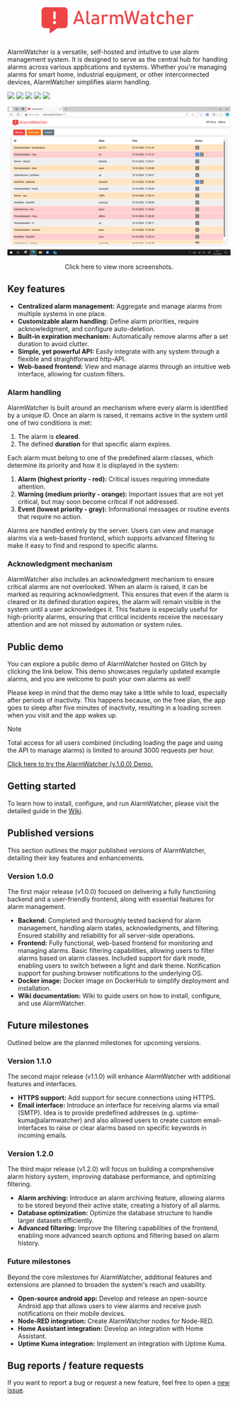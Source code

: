 <div align="center">
    <a href="https://github.com/johnny-de/alarmwatcher">
        <img src="./public/logo.svg" width="350" alt="AlarmWatcher" />
    </a>
</div>

<br>

AlarmWatcher is a versatile, self-hosted and intuitive to use alarm management system. It is designed to serve as the central hub for handling alarms across various applications and systems. Whether you're managing alarms for smart home, industrial equipment, or other interconnected devices, AlarmWatcher simplifies alarm handling.

<a target="_blank" href="https://github.com/johnny-de/alarmwatcher"><img src="https://img.shields.io/github/stars/johnny-de/alarmwatcher?style=flat" /></a> 
<a target="_blank" href="https://github.com/johnny-de/alarmwatcher"><img src="https://img.shields.io/github/v/release/johnny-de/alarmwatcher" /></a> 
<a target="_blank" href="https://github.com/johnny-de/alarmwatcher"><img src="https://img.shields.io/github/last-commit/johnny-de/alarmwatcher" /></a>
<a target="_blank" href="https://hub.docker.com/r/johnnyde/alarmwatcher"><img src="https://img.shields.io/docker/pulls/johnnyde/alarmwatcher" /></a> 
<a target="_blank" href="https://hub.docker.com/r/johnnyde/alarmwatcher"><img src="https://img.shields.io/docker/v/johnnyde/alarmwatcher" /></a>

<div align="center">
    <a href="https://github.com/johnny-de/alarmwatcher/wiki/Screenshots">
        <img src="https://raw.githubusercontent.com/johnny-de/data/refs/heads/main/alarmwatcher/desktop_light.PNG" alt="Screenshot" width="600"/>
    </a>
    <p>
        <a href="https://github.com/johnny-de/alarmwatcher/wiki/Screenshots" target="_blank" style="text-decoration:none;">Click here to view more screenshots.</a>
    </p>
</div>

## Key features

- **Centralized alarm management:** Aggregate and manage alarms from multiple systems in one place.
- **Customizable alarm handling:** Define alarm priorities, require acknowledgment, and configure auto-deletion.
- **Built-in expiration mechanism:** Automatically remove alarms after a set duration to avoid clutter.
- **Simple, yet powerful API:** Easily integrate with any system through a flexible and straightforward http-API.
- **Web-based frontend:** View and manage alarms through an intuitive web interface, allowing for custom filters.

### Alarm handling

AlarmWatcher is built around an mechanism where every alarm is identified by a unique ID. Once an alarm is raised, it remains active in the system until one of two conditions is met:

1. The alarm is **cleared**.
2. The defined **duration** for that specific alarm expires.

Each alarm must belong to one of the predefined alarm classes, which determine its priority and how it is displayed in the system:

1. **Alarm (highest priority - red):** Critical issues requiring immediate attention.
2. **Warning (medium priority - orange):** Important issues that are not yet critical, but may soon become critical if not addressed.
3. **Event (lowest priority - gray):** Informational messages or routine events that require no action.

Alarms are handled entirely by the server. Users can view and manage alarms via a web-based frontend, which supports advanced filtering to make it easy to find and respond to specific alarms.

### Acknowledgment mechanism

AlarmWatcher also includes an acknowledgment mechanism to ensure critical alarms are not overlooked. When an alarm is raised, it can be marked as requiring acknowledgment. This ensures that even if the alarm is cleared or its defined duration expires, the alarm will remain visible in the system until a user acknowledges it.
This feature is especially useful for high-priority alarms, ensuring that critical incidents receive the necessary attention and are not missed by automation or system rules.

## Public demo

You can explore a public demo of AlarmWatcher hosted on Glitch by clicking the link below. This demo showcases regularly updated example alarms, and you are welcome to push your own alarms as well! 

Please keep in mind that the demo may take a little while to load, especially after periods of inactivity. This happens because, on the free plan, the app goes to sleep after five minutes of inactivity, resulting in a loading screen when you visit and the app wakes up.

> [!NOTE]  
> Total access for all users combined (including loading the page and using the API to manage alarms) is limited to around 3000 requests per hour.

[Click here to try the AlarmWatcher (v.1.0.0) Demo.](https://fuschia-ambiguous-salary.glitch.me/)

## Getting started

To learn how to install, configure, and run AlarmWatcher, please visit the detailed guide in the [Wiki](https://github.com/johnny-de/alarmwatcher/wiki).

## Published versions

This section outlines the major published versions of AlarmWatcher, detailing their key features and enhancements.

### Version 1.0.0

The first major release (v1.0.0) focused on delivering a fully functioning backend and a user-friendly frontend, along with essential features for alarm management.
- **Backend:** Completed and thoroughly tested backend for alarm management, handling alarm states, acknowledgments, and filtering. Ensured stability and reliability for all server-side operations.
- **Frontend:** Fully functional, web-based frontend for monitoring and managing alarms. Basic filtering capabilities, allowing users to filter alarms based on alarm classes. Included support for dark mode, enabling users to switch between a light and dark theme. Notification support for pushing browser notifications to the underlying OS.
- **Docker image:** Docker image on DockerHub to simplify deployment and installation.
- **Wiki documentation:** Wiki to guide users on how to install, configure, and use AlarmWatcher.

## Future milestones

Outlined below are the planned milestones for upcoming versions.

### Version 1.1.0

The second major release (v1.1.0) will enhance AlarmWatcher with additional features and interfaces.
- **HTTPS support:** Add support for secure connections using HTTPS.
- **Email interface:** Introduce an interface for receiving alarms via email (SMTP). Idea is to provide predefined addresses (e.g. uptime-kuma@alarmwatcher) and also allowed users to create custom email-interfaces to raise or clear alarms based on specific keywords in incoming emails.

### Version 1.2.0

The third major release (v1.2.0) will focus on building a comprehensive alarm history system, improving database performance, and optimizing filtering.
- **Alarm archiving:** Introduce an alarm archiving feature, allowing alarms to be stored beyond their active state, creating a history of all alarms.
- **Database optimization:** Optimize the database structure to handle larger datasets efficiently.
- **Advanced filtering:** Improve the filtering capabilities of the frontend, enabling more advanced search options and filtering based on alarm history.

### Future milestones

Beyond the core milestones for AlarmWatcher, additional features and extensions are planned to broaden the system's reach and usability.
- **Open-source android app:** Develop and release an open-source Android app that allows users to view alarms and receive push notifications on their mobile devices.
- **Node-RED integration:** Create AlarmWatcher nodes for Node-RED.
- **Home Assistant integration:** Develop an integration with Home Assistant.
- **Uptime Kuma integration:** Implement an integration with Uptime Kuma.

## Bug reports / feature requests

If you want to report a bug or request a new feature, feel free to open a [new issue](https://github.com/johnny-de/alarmwatcher/issues).

